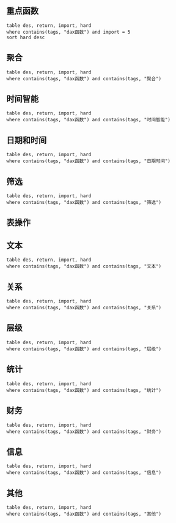 ## 重点函数
```dataview
table des, return, import, hard
where contains(tags, "dax函数") and import = 5
sort hard desc
```


## 聚合
```dataview
table des, return, import, hard
where contains(tags, "dax函数") and contains(tags, "聚合")
```

## 时间智能
```dataview
table des, return, import, hard
where contains(tags, "dax函数") and contains(tags, "时间智能")
```

## 日期和时间
```dataview
table des, return, import, hard
where contains(tags, "dax函数") and contains(tags, "日期时间")
```

## 筛选
```dataview
table des, return, import, hard
where contains(tags, "dax函数") and contains(tags, "筛选")
```

## 表操作


## 文本
```dataview
table des, return, import, hard
where contains(tags, "dax函数") and contains(tags, "文本")
```

## 关系

```dataview
table des, return, import, hard
where contains(tags, "dax函数") and contains(tags, "关系")
```
## 层级
```dataview
table des, return, import, hard
where contains(tags, "dax函数") and contains(tags, "层级")
```

## 统计
```dataview
table des, return, import, hard
where contains(tags, "dax函数") and contains(tags, "统计")
```


## 财务

```dataview
table des, return, import, hard
where contains(tags, "dax函数") and contains(tags, "财务")
```
## 信息

```dataview
table des, return, import, hard
where contains(tags, "dax函数") and contains(tags, "信息")
```
## 其他
```dataview
table des, return, import, hard
where contains(tags, "dax函数") and contains(tags, "其他")
```
